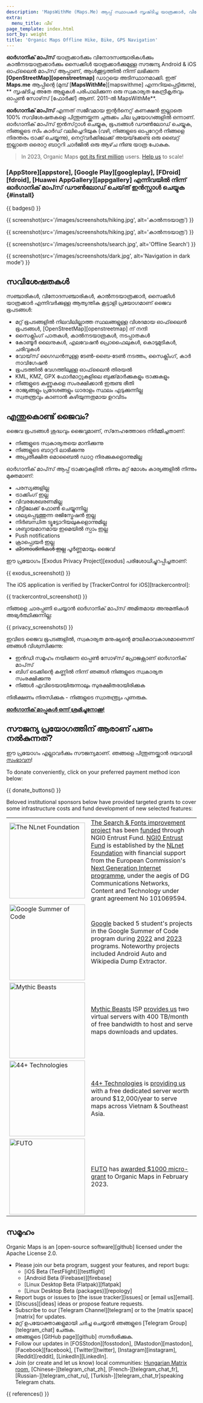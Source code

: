 ```yaml
---
description: 'MapsWithMe (Maps.Me) ആപ്പ് സ്ഥാപകർ സൃഷ്‌ടിച്ച യാത്രക്കാർ, വിനോദസഞ്ചാരികൾ, ഡ്രൈവർമാർ, കാൽനടയാത്രക്കാർ, സൈക്ലിസ്റ്റുകൾ എന്നിവയ്‌ക്കായി അതിവേഗ വിശദമായ ഓഫ്‌ലൈൻ ഭൂപടങ്ങൾ.'
extra:
  menu_title: വീട്
page_template: index.html
sort_by: weight
title: 'Organic Maps Offline Hike, Bike, GPS Navigation'
---
```


**ഓർഗാനിക് മാപ്‌സ്** യാത്രക്കാർക്കും വിനോദസഞ്ചാരികൾക്കും കാൽനടയാത്രക്കാർക്കും സൈക്കിൾ യാത്രക്കാർക്കുമുള്ള സൗജന്യ Android & iOS ഓഫ്‌ലൈൻ മാപ്‌സ് ആപ്പാണ്, ആൾക്കൂട്ടത്തിൽ നിന്ന് ലഭിക്കുന്ന **[OpenStreetMap][openstreetmap]** ഡാറ്റയെ അടിസ്ഥാനമാക്കി. ഇത് **Maps.me** ആപ്പിന്റെ (മുമ്പ് [**MapsWithMe**][mapswithme] എന്നറിയപ്പെട്ടിരുന്നു), ** സൃഷ്‌ടിച്ച അതേ ആളുകൾ പരിപാലിക്കുന്ന ഒരു സ്വകാര്യത കേന്ദ്രീകൃതവും ഓപ്പൺ സോഴ്‌സ് [ഫോർക്ക്] ആണ്. 2011-ൽ MapsWithMe**.

**ഓർഗാനിക് മാപ്‌സ്** എന്നത് സജീവമായ ഇന്റർനെറ്റ് കണക്ഷൻ ഇല്ലാതെ 100% സവിശേഷതകളെ പിന്തുണയ്ക്കുന്ന ചുരുക്കം ചില പ്രയോഗങ്ങളിൽ ഒന്നാണ്. ഓർഗാനിക് മാപ്‌സ് ഇൻസ്‌റ്റാൾ ചെയ്യുക, ഭൂപടങ്ങൾ ഡൗൺലോഡ് ചെയ്യുക, നിങ്ങളുടെ സിം കാർഡ് വലിച്ചെറിയുക (വഴി, നിങ്ങളുടെ ഓപ്പറേറ്റർ നിങ്ങളെ നിരന്തരം ട്രാക്ക് ചെയ്യുന്നു), നെറ്റ്‌വർക്കിലേക്ക് അയയ്‌ക്കേണ്ട ഒരു ബൈറ്റ് ഇല്ലാതെ ഒരൊറ്റ ബാറ്ററി ചാർജിൽ ഒരു ആഴ്‌ച നീണ്ട യാത്ര പോകുക.

> In 2023, Organic Maps [got its first million](@/news/2023-12-23/281/index.md) users. [Help us](@/donate/index.md) to scale!

### [AppStore][appstore], [Google Play][googleplay], [FDroid][fdroid], [Huawei AppGallery][appgallery] എന്നിവയിൽ നിന്ന് ഓർഗാനിക് മാപ്‌സ് ഡൗൺലോഡ് ചെയ്‌ത് ഇൻസ്റ്റാൾ ചെയ്യുക {#install}

{{ badges() }}

{{ screenshot(src='/images/screenshots/hiking.jpg', alt='കാൽനടയാത്ര') }}

{{ screenshot(src='/images/screenshots/hiking.jpg', alt='കാൽനടയാത്ര') }}

{{ screenshot(src='/images/screenshots/search.jpg', alt='Offline Search') }}

{{ screenshot(src='/images/screenshots/dark.jpg', alt='Navigation in dark
mode') }}

## സവിശേഷതകൾ

സഞ്ചാരികൾ, വിനോദസഞ്ചാരികൾ, കാൽനടയാത്രക്കാർ, സൈക്കിൾ യാത്രക്കാർ
എന്നിവർക്കുള്ള ആത്യന്തിക കൂട്ടാളി പ്രയോഗമാണ് ജെെവ ഭൂപടങ്ങൾ:

- മറ്റ് ഭൂപടങ്ങളിൽ നിലവിലില്ലാത്ത സ്ഥലങ്ങളുള്ള വിശദമായ ഓഫ്‌ലൈൻ ഭൂപടങ്ങൾ,
  [OpenStreetMap][openstreetmap] ന് നന്ദി
- സൈക്ലിംഗ് പാതകൾ, കാൽനടയാത്രകൾ, നടപ്പാതകൾ
- കോണ്ടൂർ ലൈനുകൾ, എലവേഷൻ പ്രൊഫൈലുകൾ, കൊടുമുടികൾ, ചരിവുകൾ
- വോയ്‌സ് ഗൈഡൻസുള്ള ടേൺ-ബൈ-ടേൺ നടത്തം, സൈക്ലിംഗ്, കാർ നാവിഗേഷൻ
- ഭൂപടത്തിൽ വേഗത്തിലുള്ള ഓഫ്‌ലൈൻ തിരയൽ
- KML, KMZ, GPX ഫോർമാറ്റുകളിലെ ബുക്ക്‌മാർക്കുകളും ട്രാക്കുകളും
- നിങ്ങളുടെ കണ്ണുകളെ സംരക്ഷിക്കാൻ ഇരുണ്ട രീതി
- രാജ്യങ്ങളും പ്രദേശങ്ങളും ധാരാളം സ്ഥലം എടുക്കുന്നില്ല
- സ്വതന്ത്രവും കാണാൻ കഴിയുന്നതുമായ ഉറവിടം

## എന്തുകൊണ്ട് ജൈവം?

ജെെവ ഭൂപടങ്ങൾ ശുദ്ധവും ജെെവുമാണ്, സ്‌നേഹത്തോടെ നിർമ്മിച്ചതാണ്:

- നിങ്ങളുടെ സ്വകാര്യതയെ മാനിക്കുന്നു
- നിങ്ങളുടെ ബാറ്ററി ലാഭിക്കുന്നു
- അപ്രതീക്ഷിത മൊബൈൽ ഡാറ്റ നിരക്കുകളൊന്നുമില്ല

ഓർഗാനിക് മാപ്‌സ് ആപ്പ് ട്രാക്കറുകളിൽ നിന്നും മറ്റ് മോശം കാര്യങ്ങളിൽ നിന്നും
മുക്തമാണ്:

- പരസ്യങ്ങളില്ല
- ട്രാക്കിംഗ് ഇല്ല
- വിവരശേഖരണമില്ല
- വീട്ടിലേക്ക് ഫോൺ ചെയ്യുന്നില്ല
- ശല്യപ്പെടുത്തുന്ന രജിസ്ട്രേഷൻ ഇല്ല
- നിർബന്ധിത ട്യൂട്ടോറിയലുകളൊന്നുമില്ല
- ശബ്ദായമാനമായ ഇമെയിൽ സ്പാം ഇല്ല
- Push notifications
- ക്രാപ്പ്വെയർ ഇല്ല
- ~~കീടനാശിനികൾ ഇല്ല~~ പൂർണ്ണമായും ജൈവ!

ഈ പ്രയോഗം [Exodus Privacy Project][exodus] പരിശോധിച്ചുറപ്പിച്ചതാണ്:

{{ exodus_screenshot() }}

The iOS application is verified by [TrackerControl for iOS][trackercontrol]:

{{ trackercontrol_screenshot() }}

നിങ്ങളെ ചാരപ്പണി ചെയ്യാൻ ഓർഗാനിക് മാപ്‌സ് അമിതമായ അനുമതികൾ
അഭ്യർത്ഥിക്കുന്നില്ല:

{{ privacy_screenshots() }}

ഇവിടെ ജെെവ ഭൂപടങ്ങളിൽ, സ്വകാര്യത മനുഷ്യന്റെ മൗലികാവകാശമാണെന്ന് ഞങ്ങൾ
വിശ്വസിക്കുന്നു:

- ഇൻഡി സമൂഹം നയിക്കുന്ന ഓപ്പൺ സോഴ്‌സ് പ്രോജക്റ്റാണ് ഓർഗാനിക് മാപ്‌സ്
- ബിഗ് ടെക്കിന്റെ കണ്ണിൽ നിന്ന് ഞങ്ങൾ നിങ്ങളുടെ സ്വകാര്യത സംരക്ഷിക്കുന്നു
- നിങ്ങൾ എവിടെയായിരുന്നാലും സുരക്ഷിതരായിരിക്കുക

നിരീക്ഷണം നിരസിക്കുക - നിങ്ങളുടെ സ്വാതന്ത്ര്യം പുണരുക.

**[ഓർഗാനിക് മാപ്പുകൾ ഒന്ന് ശ്രമിച്ചുനോക്കൂ!](#install)**

## സൗജന്യ പ്രയോഗത്തിന് ആരാണ് പണം നൽകുന്നത്?

ഈ പ്രയോഗം എല്ലാവർക്കും സൗജന്യമാണ്. ഞങ്ങളെ പിന്തുണയ്ക്കാൻ ദയവായി
[സംഭാവന](@/donate/index.md)!

To donate conveniently, click on your preferred payment method icon below:

{{ donate_buttons() }}

Beloved institutional sponsors below have provided targeted grants to cover
some infrastructure costs and fund development of new selected features:

<table style="border-spacing: 20px">
  <tr>
    <td>
      <a href="https://nlnet.nl/"><img src="sponsors/nlnet.svg" alt="The NLnet Foundation" width="200px"></a>
    </td>
    <td>
      <a href="https://github.com/organicmaps/organicmaps/milestone/7">The Search & Fonts improvement project</a> has been <a href="https://nlnet.nl/project/OrganicMaps/">funded</a> through NGI0 Entrust Fund. <a href="https://nlnet.nl/entrust/">NGI0 Entrust Fund</a> is established by the <a href="https://nlnet.nl/">NLnet Foundation</a> with financial support from the European Commission's <a href="https://www.ngi.eu/">Next Generation Internet programme</a>, under the aegis of DG Communications Networks, Content and Technology under grant agreement No 101069594.
    </td>
  </tr>
  <tr>
    <td>
      <a href="https://summerofcode.withgoogle.com/"><img src="sponsors/gsoc.svg" alt="Google Summer of Code" width="200px"></a>
    </td>
    <td>
      <a href="https://summerofcode.withgoogle.com/">Google</a> backed 5 student's projects in the Google Summer of Code program during <a href="https://summerofcode.withgoogle.com/programs/2022/organizations/organic-maps">2022</a> and <a href="https://summerofcode.withgoogle.com/programs/2023/organizations/organic-maps">2023</a> programs. Noteworthy projects included Android Auto and Wikipedia Dump Extractor.
    </td>
  </tr>
  <tr>
    <td>
      <a href="https://www.mythic-beasts.com/"><img src="sponsors/mythic-beasts.png" alt="Mythic Beasts" width="200px"></a>
    </td>
    <td>
      <a href="https://www.mythic-beasts.com/">Mythic Beasts</a> ISP <a href="https://www.mythic-beasts.com/blog/2021/10/06/improving-the-world-bit-by-expensive-bit/">provides us</a> two virtual servers with 400 TB/month of free bandwidth to host and serve maps downloads and updates.
    </td>
  </tr>
  <tr>
    <td>
      <a href="https://44plus.vn"><img src="sponsors/44plus.svg" alt="44+ Technologies" width="200px"></a>
    </td>
    <td>
      <a href="https://44plus.vn">44+ Technologies</a> is <a href="https://44plus.vn/organicmaps">providing us </a>with a free dedicated server worth around $12,000/year to serve maps across Vietnam & Southeast Asia.
    </td>
  </tr>
  <tr>
    <td>
      <a href="https://futo.org"><img src="sponsors/futo.svg" alt="FUTO" width="200px"></a>
    </td>
    <td>
      <a href="https://futo.org">FUTO</a> has <a href="https://www.youtube.com/watch?v=fJJclgBHrEw">awarded $1000 micro-grant</a> to Organic Maps in February 2023.
    </td>
  </tr>
</table>

## സമൂഹം

Organic Maps is an [open-source software][github] licensed under the Apache
License 2.0.

- Please join our beta program, suggest your features, and report bugs:
  * [iOS Beta (TestFlight)][testflight]
  * [Android Beta (Firebase)][firebase]
  * [Linux Desktop Beta (Flatpak)][flatpak]
  * [Linux Desktop Beta (packages)][repology]
- Report bugs or issues to [the issue tracker][issues] or [email us][email].
- [Discuss][ideas] ideas or propose feature requests.
- Subscribe to our [Telegram Channel][telegram] or to the [matrix
  space][matrix] for updates.
- മറ്റ് ഉപയോക്താക്കളുമായി ചർച്ച ചെയ്യാൻ ഞങ്ങളുടെ [Telegram
  Group][telegram_chat] ചേരുക.
- ഞങ്ങളുടെ [GitHub page][github] സന്ദർശിക്കുക.
- Follow our updates in [FOSStodon][fosstodon], [Mastodon][mastodon],
  [Facebook][facebook], [Twitter][twitter], [Instagram][instagram],
  [Reddit][reddit], [LinkedIn][LinkedIn].
- Join (or create and let us know) local communities: [Hungarian Matrix
  room](https://matrix.to/#/#organicmapstranslate_hu:matrix.org),
  [Chinese-][telegram_chat_zh], [French-][telegram_chat_fr],
  [Russian-][telegram_chat_ru], [Turkish-][telegram_chat_tr]speaking
  Telegram chats.

[fork]: https://en.wikipedia.org/wiki/Fork_(software_development)

{{ references() }}

